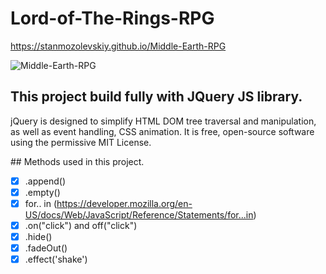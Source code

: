 # Lord-of-The-Rings-RPG 
https://stanmozolevskiy.github.io/Middle-Earth-RPG 

 ![Middle-Earth-RPG](http://66.media.tumblr.com/abd23ab8f9c393d2a833a6f179d7fee7/tumblr_n7qap2CT001t6ngbpo1_500.gif) 

## This project build fully with JQuery JS library.
<p>
jQuery is designed to simplify HTML DOM tree traversal and manipulation, as well as event handling, CSS animation. It is free, open-source software using the permissive MIT License.
</p>
## Methods used in this project.


- [x] .append()
- [x] .empty()
- [x]  for.. in  \(https://developer.mozilla.org/en-US/docs/Web/JavaScript/Reference/Statements/for...in)  
- [x] .on("click") and off("click")
- [x] .hide()
- [x] .fadeOut()
- [x] .effect('shake')
